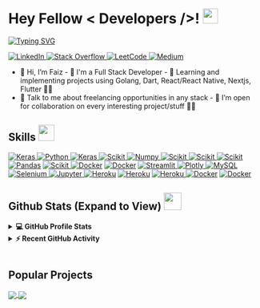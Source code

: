 <h1>
    Hey Fellow
    < Developers />!
    <img src="https://raw.githubusercontent.com/MartinHeinz/MartinHeinz/master/wave.gif" width="30px" />
</h1>
<p align="center"></p>

<p>
    <a href="https://git.io/typing-svg"><img
            src="https://readme-typing-svg.demolab.com?font=Fira+Code&pause=1000&color=1B999A&background=FFFFFF00&width=435&lines=I'm+a+Software+Engineer;I'm+a+Web+Developer;I'm+a+App+Developer"
            alt="Typing SVG" /></a>
</p>

<a href="https://www.linkedin.com/in/faiz-shaikh-43b323228/" target="_blank">
    <img alt="LinkedIn"
        src="https://img.shields.io/badge/LinkedIn-0077B5?style=for-the-badge&logo=linkedin&logoColor=white" />
</a>
<a href="https://stackoverflow.com/users/17134397/faiz-shaikh" target="_blank">
    <img alt="Stack Overflow"
        src="https://img.shields.io/badge/Stack_Overflow-FE7A16?style=for-the-badge&logo=stack-overflow&logoColor=white" />
</a>
<a href="https://www.hackerrank.com/aasthajha123/hackos" target="_blank">
    <img alt="LeetCode"
        src="https://img.shields.io/badge/-LeetCode-F2B90B?style=for-the-badge&logo=LeetCode&logoColor=black" />
</a>
<a href="https://medium.com/@faizshaikhh" target="_blank">
    <img alt="Medium"
        src="https://img.shields.io/badge/Medium-12100E?style=for-the-badge&logo=medium&logoColor=white" />
</a>

- 👋 Hi, I’m Faiz - 💼 I'm a Full Stack Developer - 🌱 Learning and implementing
projects using Golang, Dart, React/React Native, Nextjs, Flutter 🤵🏻 <br />
- 💬 Talk to me about freelancing opportunities in any stack - 💞️ I’m open for
collaboration on every interesting project/stuff ✌🏻<br />

<h2>
    Skills
    <img src="https://media2.giphy.com/media/QssGEmpkyEOhBCb7e1/giphy.gif?cid=ecf05e47a0n3gi1bfqntqmob8g9aid1oyj2wr3ds3mg700bl&rid=giphy.gif"
        width="32px" />
</h2>
<a href="Dart" target="_blank">
    <img alt="Keras" src="https://img.shields.io/badge/Dart-0175C2?style=for-the-badge&logo=dart&logoColor=white" />
</a>
<a href="Golang" target="_blank">
    <img alt="Python" src="https://img.shields.io/badge/Go-00ADD8?style=for-the-badge&logo=go&logoColor=white" />
</a>
<a href="Swift" target="_blank">
    <img alt="Keras" src="https://img.shields.io/badge/Swift-FA7343?style=for-the-badge&logo=swift&logoColor=white" />
</a>
<a href="JS" target="_blank">
    <img alt="Scikit"
        src="https://img.shields.io/badge/JavaScript-323330?style=for-the-badge&logo=javascript&logoColor=F7DF1E" />
</a>
<a href="TS" target="_blank">
    <img alt="Numpy"
        src="https://img.shields.io/badge/TypeScript-007ACC?style=for-the-badge&logo=typescript&logoColor=white" />
</a>
<a href="React" target="_blank">
    <img alt="Scikit" src="https://img.shields.io/badge/React-20232A?style=for-the-badge&logo=react&logoColor=61DAFB" />
</a>
<a href="Node" target="_blank">
    <img alt="Scikit"
        src="https://img.shields.io/badge/Node.js-43853D?style=for-the-badge&logo=node.js&logoColor=white" />
</a>
<a href="Redux" target="_blank">
    <img alt="Scikit" src="https://img.shields.io/badge/Redux-593D88?style=for-the-badge&logo=redux&logoColor=white" />
</a>
<a href="Flutter" target="_blank">
    <img alt="Pandas"
        src="https://img.shields.io/badge/Flutter-02569B?style=for-the-badge&logo=flutter&logoColor=white" /></a>
<a href="React Native" target="_blank">
    <img alt="Scikit"
        src="https://img.shields.io/badge/React_Native-20232A?style=for-the-badge&logo=react&logoColor=61DAFB" />
</a>
<a href="Android"><img alt="Docker"
        src="https://img.shields.io/badge/Android-3DDC84?style=for-the-badge&logo=android&logoColor=white" /></a>
<a href="IOS"><img alt="Docker"
        src="https://img.shields.io/badge/iOS-000000?style=for-the-badge&logo=ios&logoColor=white" /></a>
<a href="Mongo" target="_blank">
    <img alt="Streamlit"
        src="https://img.shields.io/badge/MongoDB-4EA94B?style=for-the-badge&logo=mongodb&logoColor=white" />
</a>
<a href="Postgres" target="_blank">
    <img alt="Plotly"
        src="https://img.shields.io/badge/PostgreSQL-316192?style=for-the-badge&logo=postgresql&logoColor=white" />
</a>
<a href="https://www.mysql.com/"><img alt="MySQL"
        src="https://img.shields.io/badge/MySQL-ED8B00?style=for-the-badge&logo=mysql&logoColor=white" /></a>
<a href="Tailwind" target="_blank">
    <img alt="Selenium"
        src="https://img.shields.io/badge/Tailwind_CSS-38B2AC?style=for-the-badge&logo=tailwind-css&logoColor=white" />
</a>
<a href="Bootstrap" target="_blank">
    <img alt="Jupyter"
        src="https://img.shields.io/badge/Bootstrap-563D7C?style=for-the-badge&logo=bootstrap&logoColor=white" />
</a>
<a href="Digi Ocean"><img alt="Heroku"
        src="https://img.shields.io/badge/Digital_Ocean-0080FF?style=for-the-badge&logo=DigitalOcean&logoColor=white" /></a>
<a href="https://www.heroku.com/"><img alt="Heroku"
        src="https://img.shields.io/badge/Heroku-430098?style=for-the-badge&logo=heroku&logoColor=white" /></a>
<a href="Google Cloud"><img alt="Heroku"
        src="https://img.shields.io/badge/Google_Cloud-4285F4?style=for-the-badge&logo=google-cloud&logoColor=white" />
</a>
<a href="https://www.docker.com/"><img alt="Docker"
        src="https://img.shields.io/badge/Docker-2CA5E0?style=for-the-badge&logo=docker&logoColor=white" /></a>
<a href="Linux"><img alt="Docker"
        src="https://img.shields.io/badge/Linux-FCC624?style=for-the-badge&logo=linux&logoColor=black" /></a>
<h2>
    Github Stats (Expand to View)
    <img src="https://i.pinimg.com/originals/65/c4/f4/65c4f452571be1261e9c623f7da488ac.gif" width="35px" />
</h2>

<details>
    <summary><b>💻 GitHub Profile Stats</b></summary>
    <br />
    <p align="center">
        <a href="https://github.com/anuraghazra/github-readme-stats"><img alt="Faiz's GitHub Stats"
                src="https://github-readme-stats.vercel.app/api?username=faizshaikh7&show_icons=true&count_private=true&theme=algolia%22%20height=%22192px" /></a>
        <br />
        &nbsp;
        <img src="https://github-readme-stats.vercel.app/api/top-langs?username=faizshaikh7&show_icons=true&locale=en&layout=compact&theme=dark"
            alt="faizshaikh7" height="192px" />
        <br />
    </p>
</details>

<details>
    <summary><b>⚡ Recent GitHub Activity</b></summary>
    <br />
    <a href="https://github.com/faizshaikh7"><img alt="Faiz's Activity Graph"
            src="https://activity-graph.herokuapp.com/graph?username=faizshaikh7&custom_title=Faiz's%20Contribution%20Graph&theme=react-dark" /></a>
    <br />
</details>

<br />

## Popular Projects
<a href="https://github.com/faizshaikh7/stremoo">
    <!-- Change the `github-readme-stats.anuraghazra1.vercel.app` to `github-readme-stats.vercel.app`  -->
    <img align="center"
        src="https://github-readme-stats.anuraghazra1.vercel.app/api/pin/?username=faizhshaikh7&repo=stremoo&theme=onedark" />
</a>

<a href="https://github.com/faizshaikh7/easer-device-web">
    <!-- Change the `github-readme-stats.anuraghazra1.vercel.app` to `github-readme-stats.vercel.app`  -->
    <img align="center"
        src="https://github-readme-stats.anuraghazra1.vercel.app/api/pin/?username=faizhshaikh7&repo=easer-device-web&theme=onedark" />
</a>
